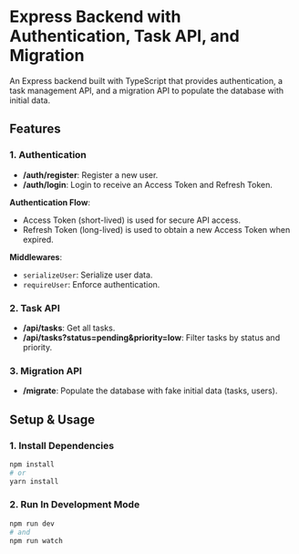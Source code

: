 # Express Backend with Authentication, Task API, and Migration

An Express backend built with TypeScript that provides authentication, a task management API, and a migration API to populate the database with initial data.

## Features

### 1. **Authentication**

-   **/auth/register**: Register a new user.
-   **/auth/login**: Login to receive an Access Token and Refresh Token.

**Authentication Flow**:

-   Access Token (short-lived) is used for secure API access.
-   Refresh Token (long-lived) is used to obtain a new Access Token when expired.

**Middlewares**:

-   `serializeUser`: Serialize user data.
-   `requireUser`: Enforce authentication.

### 2. **Task API**

-   **/api/tasks**: Get all tasks.
-   **/api/tasks?status=pending&priority=low**: Filter tasks by status and priority.

### 3. **Migration API**

-   **/migrate**: Populate the database with fake initial data (tasks, users).

## Setup & Usage

### 1. Install Dependencies

```bash
npm install
# or
yarn install
```

### 2. Run In Development Mode

```bash
npm run dev
# and
npm run watch
```
